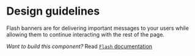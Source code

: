 # Design guidelines
Flash banners are for delivering important messages to your users while allowing them to continue interacting with the rest of the page.  

_Want to build this component?_ Read [`Flash` documentation](https://consensys.github.io/rimble-ui/?path=/story/components-flash--documentation)
<!-- STORY -->
